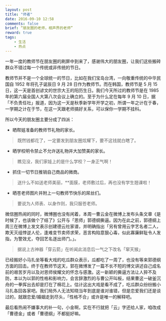 ```yaml
---
layout: post
title: "师者"
date: 2016-09-10 12:58
comments: false
brief: “朋友圈的老师，相声界的老师”
reward: true
tags: 
	- 生活
	- 热点
---
```


一年一度的教师节在朋友圈的刷屏中到来了，感谢伟大的朋友圈，让我们这些搬砖群众不错过每一个传统或非传统的节日。

教师节并不是一个全球统一的节日，比如在我们宝岛台湾，一向敬重传统的中华民国自 1952 年将孔子诞辰日 9 月 28 日作为教师节。而在韩国，教师节是 5 月 15 日，这一天是首创谚文的世宗大王的阳历生日。我们今天所过的教师节是在 1985 年的第六届全国人大第八次会议上确立的。至于为什么定在每年 9 月 10 日，据「不负责任社」报道，因为这一天是秋季新学年开学之初，所谓一年之计在于春，一学期之计在于节，在这一天跟老师搞好关系，可以保你一学期不挂科。

<!-- more -->

所以今天的朋友圈主要分成了四派：
- 晒帮娃准备的教师节礼物的家长。
> 既然钱都花了，一定要发到朋友圈炫耀下，要不这钱就白瞎了。

- 晒学校明令禁止不允许送礼物并大加赞美的家长。
> 瞧见没，我们家娃上的是什么学校？一身正气啊！

- 抓住一切节日推销自己商品的微商。
> 送什么不如送老师美丽，**面膜，老师敷过后，再也没有学生翘课啦！

- 晒苍老师图片并附上一句教师节快乐的屌丝们。
> 要说为人师表、以身作则，我只服苍老师。

微信圈热闹的同时，微博圈也没有闲着，本周一曹云金在微博上发布头条文章《是时候了，也该做个了结了》公开与「恩师」郭德纲撕逼。因为在此之前，郭德纲上周三在微博上发文表示创建德云社家谱，并明确指出「另有曾用云字艺名者二人，欺天灭组悖逆人伦，逢难变节卖师求荣，恶言构陷意狠心毒，似此寡廉鲜耻令人发指，为警效尤，夺回艺名逐出师门。」。
> 据说上古神器「穿云箭」在听闻此消息后一气之下改名「窜天猴」

已经搬好小马扎坐等看大戏的吃瓜群众表示，瓜都吃了一周了，也没有等来郭德纲方面的回击。终于在教师节这天，郭在微博发了一篇不长不短的博文讲述自己成名前的艰苦岁月以及对恩师侯耀文的怀念与感激。这一新颖的撕逼方法让人猝不及防，本以为以郭的性格和影响力，会言辞激烈的与曹公开叫板，结果曹这一破釜沉舟的一拳挥出去却是打在了棉花上。估计这出大戏是看不成了，吃瓜群众纷纷搬小马扎各回各家吧。我们局外人无法知晓当年到底是谁对谁错，但是恋爱我们还是谈过的，就跟恋爱/婚姻走到尽头，「性格不合」或许是唯一的解释吧。

最后看热闹不嫌事大的补一句，小金啊，实在不行就把「云」字还给人家，咱改成「曹德金」或者「曹德纲」不都挺好嘛。